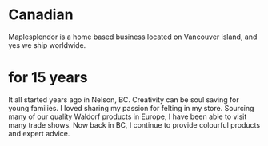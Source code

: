 
# Canadian
Maplesplendor is a home based business located on Vancouver island, and yes we ship worldwide.
# for 15 years
It all started years ago in Nelson, BC. Creativity can be soul saving for young families. I loved sharing my passion for felting in my store. Sourcing many of our quality Waldorf products in Europe, I have been able to visit many trade shows. Now back in BC, I continue to provide colourful products and expert advice.
